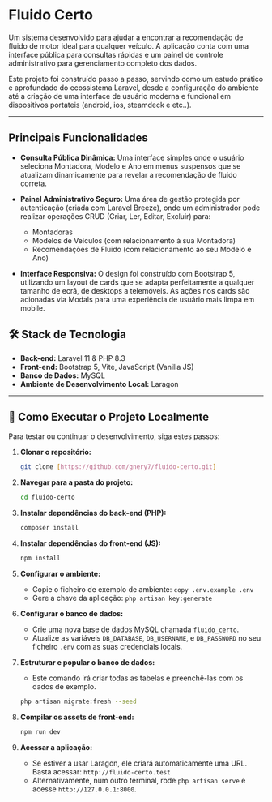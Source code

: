 # Fluido Certo

Um sistema desenvolvido para ajudar a encontrar a recomendação de fluido de motor ideal para qualquer veículo. A aplicação conta com uma interface pública para consultas rápidas e um painel de controle administrativo para gerenciamento completo dos dados.

Este projeto foi construído passo a passo, servindo como um estudo prático e aprofundado do ecossistema Laravel, desde a configuração do ambiente até a criação de uma interface de usuário moderna e funcional em dispositivos portateis (android, ios, steamdeck e etc..).

---

## Principais Funcionalidades

* **Consulta Pública Dinâmica:** Uma interface simples onde o usuário seleciona Montadora, Modelo e Ano em menus suspensos que se atualizam dinamicamente para revelar a recomendação de fluido correta.

* **Painel Administrativo Seguro:** Uma área de gestão protegida por autenticação (criada com Laravel Breeze), onde um administrador pode realizar operações CRUD (Criar, Ler, Editar, Excluir) para:
    * Montadoras
    * Modelos de Veículos (com relacionamento à sua Montadora)
    * Recomendações de Fluido (com relacionamento ao seu Modelo e Ano)

* **Interface Responsiva:** O design foi construído com Bootstrap 5, utilizando um layout de cards que se adapta perfeitamente a qualquer tamanho de ecrã, de desktops a telemóveis. As ações nos cards são acionadas via Modals para uma experiência de usuário mais limpa em mobile.

## 🛠️ Stack de Tecnologia

* **Back-end:** Laravel 11 & PHP 8.3
* **Front-end:** Bootstrap 5, Vite, JavaScript (Vanilla JS)
* **Banco de Dados:** MySQL
* **Ambiente de Desenvolvimento Local:** Laragon

---

## 🚀 Como Executar o Projeto Localmente

Para testar ou continuar o desenvolvimento, siga estes passos:

1.  **Clonar o repositório:**
    ```bash
    git clone [https://github.com/gnery7/fluido-certo.git]
    ```

2.  **Navegar para a pasta do projeto:**
    ```bash
    cd fluido-certo
    ```

3.  **Instalar dependências do back-end (PHP):**
    ```bash
    composer install
    ```

4.  **Instalar dependências do front-end (JS):**
    ```bash
    npm install
    ```

5.  **Configurar o ambiente:**
    * Copie o ficheiro de exemplo de ambiente: `copy .env.example .env`
    * Gere a chave da aplicação: `php artisan key:generate`

6.  **Configurar o banco de dados:**
    * Crie uma nova base de dados MySQL chamada `fluido_certo`.
    * Atualize as variáveis `DB_DATABASE`, `DB_USERNAME`, e `DB_PASSWORD` no seu ficheiro `.env` com as suas credenciais locais.

7.  **Estruturar e popular o banco de dados:**
    * Este comando irá criar todas as tabelas e preenchê-las com os dados de exemplo.
    ```bash
    php artisan migrate:fresh --seed
    ```

8.  **Compilar os assets de front-end:**
    ```bash
    npm run dev
    ```

9.  **Acessar a aplicação:**
    * Se estiver a usar Laragon, ele criará automaticamente uma URL. Basta acessar: `http://fluido-certo.test`
    * Alternativamente, num outro terminal, rode `php artisan serve` e acesse `http://127.0.0.1:8000`.